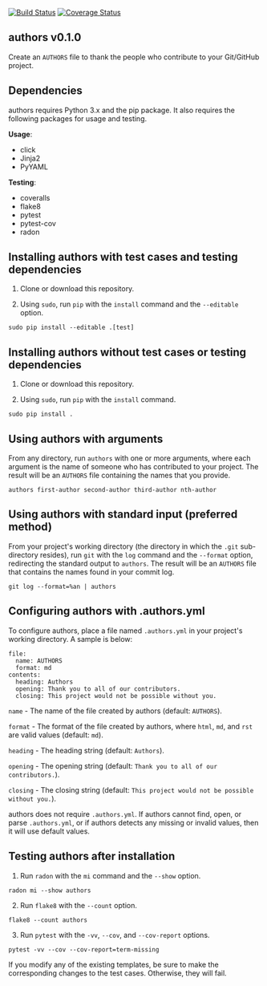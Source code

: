 [![Build Status](https://travis-ci.com/critical-path/authors.svg?branch=master)](https://travis-ci.com/critical-path/authors) [![Coverage Status](https://coveralls.io/repos/github/critical-path/authors/badge.svg)](https://coveralls.io/github/critical-path/authors)

## authors v0.1.0

Create an `AUTHORS` file to thank the people who contribute to your Git/GitHub project.


## Dependencies

authors requires Python 3.x and the pip package.  It also requires the following packages for usage and testing.

__Usage__:
- click
- Jinja2
- PyYAML

__Testing__:
- coveralls
- flake8
- pytest
- pytest-cov
- radon


## Installing authors with test cases and testing dependencies

1. Clone or download this repository.

2. Using `sudo`, run `pip` with the `install` command and the `--editable` option.

```
sudo pip install --editable .[test]
```


## Installing authors without test cases or testing dependencies

1. Clone or download this repository.

2. Using `sudo`, run `pip` with the `install` command.

```
sudo pip install .
```


## Using authors with arguments

From any directory, run `authors` with one or more arguments, where each argument is the name of someone who has contributed to your project.  The result will be an `AUTHORS` file containing the names that you provide.

```
authors first-author second-author third-author nth-author
```


## Using authors with standard input (preferred method)

From your project's working directory (the directory in which the `.git` sub-directory resides), run `git` with the `log` command and the `--format` option, redirecting the standard output to `authors`.  The result will be an `AUTHORS` file that contains the names found in your commit log.

```
git log --format=%an | authors
```

## Configuring authors with .authors.yml

To configure authors, place a file named `.authors.yml` in your project's working directory.  A sample is below:

```
file:
  name: AUTHORS
  format: md
contents:
  heading: Authors
  opening: Thank you to all of our contributors.
  closing: This project would not be possible without you.
```

`name` - The name of the file created by authors (default: `AUTHORS`).

`format` - The format of the file created by authors, where `html`, `md`, and `rst` are valid values (default: `md`).

`heading` - The heading string (default: `Authors`).

`opening` - The opening string (default: `Thank you to all of our contributors.`).

`closing` - The closing string (default: `This project would not be possible without you.`).

authors does not require `.authors.yml`.  If authors cannot find, open, or parse `.authors.yml`, or if authors detects any missing or invalid values, then it will use default values.


## Testing authors after installation

1. Run `radon` with the `mi` command and the `--show` option.

```
radon mi --show authors
```

2. Run `flake8` with the `--count` option.

```
flake8 --count authors
```

3. Run `pytest` with the `-vv`, `--cov`, and `--cov-report` options.

```
pytest -vv --cov --cov-report=term-missing
```

If you modify any of the existing templates, be sure to make the corresponding changes to the test cases.  Otherwise, they will fail.

